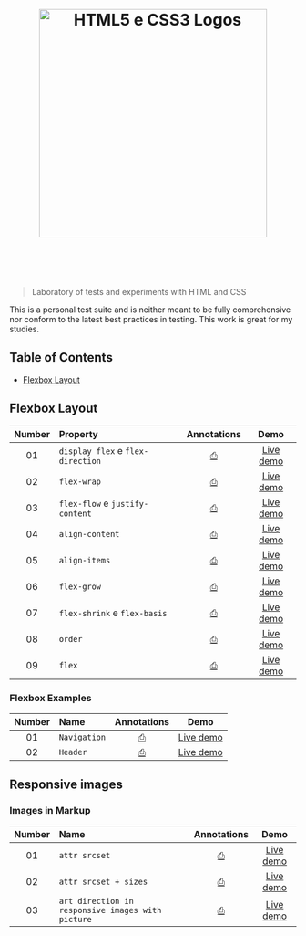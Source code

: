 <h1 align="center">
	<br>
	<img width="400" src="http://www.bobbyberberyan.com/wp-content/uploads/2012/03/HTML5CSS3Logos.svg" alt="HTML5 e CSS3 Logos">
	<br>
	<br>
	<br>
</h1>

> Laboratory of tests and experiments with HTML and CSS

This is a personal test suite and is neither meant to be fully comprehensive nor conform to the latest best practices in testing. This work is great for my studies.

## Table of Contents

+ [Flexbox Layout](#flexbox-layout)

## Flexbox Layout

| Number | Property | Annotations | Demo |
| :---: | :--- | :---: | :---: |
| 01 | `display flex` e `flex-direction` | [⎙]() | [Live demo](http://felipoliveira.github.io/lab-html-css/flexbox/flexbox-display-flex-direction/) |
| 02 | `flex-wrap` | [⎙]() | [Live demo](http://felipoliveira.github.io/lab-html-css/flexbox/flexbox-flex-wrap/) |
| 03 | `flex-flow` e `justify-content` | [⎙]() | [Live demo](http://felipoliveira.github.io/lab-html-css/flexbox/flexbox-flex-flow-justify-content/) |
| 04 | `align-content` | [⎙]() | [Live demo](http://felipoliveira.github.io/lab-html-css/flexbox/flexbox-align-content/) |
| 05 | `align-items` | [⎙]() | [Live demo](http://felipoliveira.github.io/lab-html-css/flexbox/flexbox-align-items/) |
| 06 | `flex-grow` | [⎙]() | [Live demo](http://felipoliveira.github.io/lab-html-css/flexbox/flexbox-flex-grow/) |
| 07 | `flex-shrink` e `flex-basis` | [⎙]() | [Live demo](http://felipoliveira.github.io/lab-html-css/flexbox/flexbox-flex-shrink-flex-basis/) |
| 08 | `order` | [⎙]() | [Live demo](http://felipoliveira.github.io/lab-html-css/flexbox/flexbox-order/) |
| 09 | `flex` | [⎙]() | [Live demo](http://felipoliveira.github.io/lab-html-css/flexbox/flexbox-flex/) |

### Flexbox Examples

| Number | Name | Annotations | Demo |
| :---: | :--- | :---: | :---: |
| 01 | `Navigation` | [⎙]() | [Live demo](http://felipoliveira.github.io/lab-html-css/flexbox/flexbox-nav/) |
| 02 | `Header` | [⎙]() | [Live demo](http://felipoliveira.github.io/lab-html-css/flexbox/flexbox-header/) |

## Responsive images

### Images in Markup

| Number | Name | Annotations | Demo |
| :---: | :--- | :---: | :---: |
| 01 | `attr srcset` | [⎙]() | [Live demo](http://felipoliveira.github.io/lab-html-css/responsive-images/img-srcset/) |
| 02 | `attr srcset + sizes` | [⎙]() | [Live demo](http://felipoliveira.github.io/lab-html-css/responsive-images/srcset-sizes/) |
| 03 | `art direction in responsive images with picture` | [⎙]() | [Live demo](http://felipoliveira.github.io/lab-html-css/responsive-images/art-direction-picture/) |
